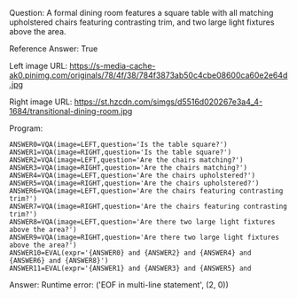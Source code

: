 Question: A formal dining room features a square table with all matching upholstered chairs featuring contrasting trim, and two large light fixtures above the area.

Reference Answer: True

Left image URL: https://s-media-cache-ak0.pinimg.com/originals/78/4f/38/784f3873ab50c4cbe08600ca60e2e64d.jpg

Right image URL: https://st.hzcdn.com/simgs/d5516d020267e3a4_4-1684/transitional-dining-room.jpg

Program:

```
ANSWER0=VQA(image=LEFT,question='Is the table square?')
ANSWER1=VQA(image=RIGHT,question='Is the table square?')
ANSWER2=VQA(image=LEFT,question='Are the chairs matching?')
ANSWER3=VQA(image=RIGHT,question='Are the chairs matching?')
ANSWER4=VQA(image=LEFT,question='Are the chairs upholstered?')
ANSWER5=VQA(image=RIGHT,question='Are the chairs upholstered?')
ANSWER6=VQA(image=LEFT,question='Are the chairs featuring contrasting trim?')
ANSWER7=VQA(image=RIGHT,question='Are the chairs featuring contrasting trim?')
ANSWER8=VQA(image=LEFT,question='Are there two large light fixtures above the area?')
ANSWER9=VQA(image=RIGHT,question='Are there two large light fixtures above the area?')
ANSWER10=EVAL(expr='{ANSWER0} and {ANSWER2} and {ANSWER4} and {ANSWER6} and {ANSWER8}')
ANSWER11=EVAL(expr='{ANSWER1} and {ANSWER3} and {ANSWER5} and
```
Answer: Runtime error: ('EOF in multi-line statement', (2, 0))

